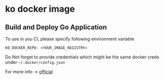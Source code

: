 # ko docker image
## Build and Deploy Go Application
To use in you CI, please specify following environment variable
```
KO_DOCKER_REPO: <YOUR_IMAGE_REGISTRY>
```
Do Not forget to provide credentials which might be the same docker creds under `~/.docker/config.json`


For more info -> [official](https://github.com/google/ko)

